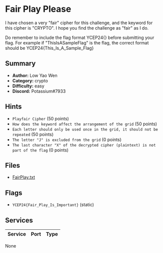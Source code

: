 # Fair Play Please
I have chosen a very "fair" cipher for this challenge, and the keyword for this cipher is "CRYPTO". I hope you find the challenge as "fair" as I do.

Do remember to include the flag format YCEP24{} before submitting your flag. For example if "ThisIsASampleFlag" is the flag, the correct format should be YCEP24{This_Is_A_Sample_Flag}

## Summary
- **Author:** Low Yao Wen
- **Category:** crypto
- **Difficulty:** easy
- **Discord:** Potassium#7933

## Hints
- `Playfair Cipher` (50 points)
- `How does the keyword affect the arrangement of the grid` (50 points)
- `Each letter should only be used once in the grid, it should not be repeated` (50 points)
- `The letter "J" is excluded from the grid` (0 points)
- `The last character "X" of the decrypted cipher (plaintext) is not part of the flag` (0 points)

## Files
- [FairPlay.txt](dist/FairPlay.txt)

## Flags
- `YCEP24{Fair_Play_Is_Important}` (static)

## Services
| Service | Port | Type |
| ------- | ---- | ---- |
None
